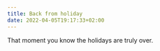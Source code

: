 ```yaml
---
title: Back from holiday
date: 2022-04-05T19:17:33+02:00
---
```

That moment you know the holidays are truly over.